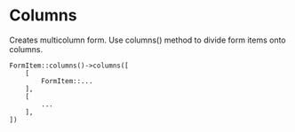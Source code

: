 # Columns

Creates multicolumn form. Use columns() method to divide form items onto columns.

	FormItem::columns()->columns([
	    [
	        FormItem::...
	    ],
	    [
	        ...
	    ],
	])